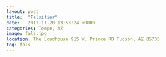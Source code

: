 ```yaml
---
layout: post
title:  "Falsifier"
date:   2017-11-20 13:53:24 +0000
categories: Tempe, AZ
image: fals.jpg
location: The Loudhouse 915 W. Prince RD Tucson, AZ 85705
tog: fals
---
```

